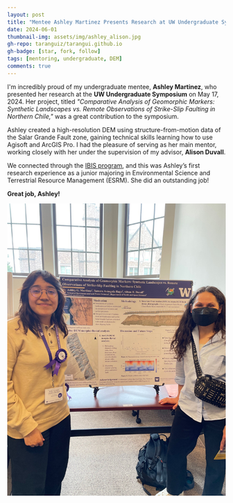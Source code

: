 ```yaml
---
layout: post
title: "Mentee Ashley Martinez Presents Research at UW Undergraduate Symposium"
date: 2024-06-01
thumbnail-img: assets/img/ashley_alison.jpg
gh-repo: taranguiz/tarangui.github.io
gh-badge: [star, fork, follow]
tags: [mentoring, undergraduate, DEM]
comments: true
---
```


I'm incredibly proud of my undergraduate mentee, **Ashley Martinez**, who presented her research at the **UW Undergraduate Symposium** on May 17, 2024. Her project, titled *"Comparative Analysis of Geomorphic Markers: Synthetic Landscapes vs. Remote Observations of Strike-Slip Faulting in Northern Chile,"* was a great contribution to the symposium.

Ashley created a high-resolution DEM using structure-from-motion data of the Salar Grande Fault zone, gaining technical skills learning how to use Agisoft and ArcGIS Pro. I had the pleasure of serving as her main mentor, working closely with her under the supervision of my advisor, **Alison Duvall**.

We connected through the [IBIS program](https://environment.uw.edu/students/current-students/identity-belonging-and-inquiry-in-science-ibis-program/), and this was Ashley’s first research experience as a junior majoring in Environmental Science and Terrestrial Resource Management (ESRM). She did an outstanding job!

**Great job, Ashley!**

![Ashley and Alison at the UW Symposium](/assets/img/ashley_alison.jpg)
